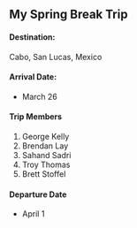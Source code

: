 ## My Spring Break Trip

#### Destination:
Cabo, San Lucas, Mexico

#### Arrival Date:
* March 26

#### Trip Members
1. George Kelly
2. Brendan Lay
3. Sahand Sadri
4. Troy Thomas
5. Brett Stoffel

#### Departure Date
* April 1
